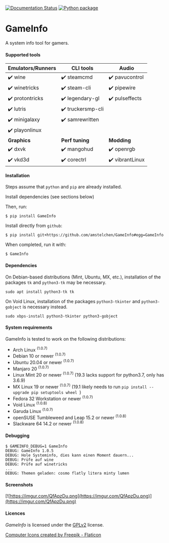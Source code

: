 [![Documentation Status](https://readthedocs.org/projects/gameinfo/badge/?version=latest)](https://gameinfo.readthedocs.io/en/latest/?badge=latest) [![Python package](https://github.com/amstelchen/GameInfo/actions/workflows/python-package-no-pytest.yml/badge.svg)](https://github.com/amstelchen/GameInfo/actions/workflows/python-package-no-pytest.yml)

<h1>GameInfo</h1>

A system info tool for gamers.

#### Supported tools

|__Emulators/Runners__|__CLI tools__|__Audio__|
|-|-|-|
|:heavy_check_mark: wine  |:heavy_check_mark: steamcmd  |:heavy_check_mark: pavucontrol
|:heavy_check_mark: winetricks  |:heavy_check_mark: steam-cli  |:heavy_check_mark: pipewire
|:heavy_check_mark: protontricks  |:heavy_check_mark: legendary-gl |:heavy_check_mark: pulseffects
|:heavy_check_mark: lutris  |:heavy_check_mark: truckersmp-cli  |
|:heavy_check_mark: minigalaxy  |:heavy_check_mark: samrewritten  |
|:heavy_check_mark: playonlinux  ||
|__Graphics__|__Perf tuning__|__Modding__|
|:heavy_check_mark: dxvk  |:heavy_check_mark: mangohud  |:heavy_check_mark: openrgb
|:heavy_check_mark: vkd3d  |:heavy_check_mark: corectrl  |:heavy_check_mark: vibrantLinux 

#### Installation

Steps assume that `python` and `pip` are already installed.

Install dependencies (see sections below)

Then, run:

    $ pip install GameInfo

Install directly from ``github``:


    $ pip install git+https://github.com/amstelchen/GameInfo#egg=GameInfo

When completed, run it with:

    $ GameInfo

#### Dependencies

On Debian-based distributions (Mint, Ubuntu, MX, etc.), installation of the packages `tk` and `python3-tk` may be necessary.

    sudo apt install python3-tk tk

On Void Linux, installation of the packages `python3-tkinter` and `python3-gobject` is necessary instead.

    sudo xbps-install python3-tkinter python3-gobject


#### System requirements

GameInfo is tested to work on the following distributions:

- Arch Linux <sup>(1.0.7)</sup>
- Debian 10 or newer <sup>(1.0.7)</sup>
- Ubuntu 20.04 or newer <sup>(1.0.7)</sup>
- Manjaro 20 <sup>(1.0.7)</sup>
- Linux Mint 20 or newer <sup>(1.0.7)</sup> (19.3 lacks support for python3.7, only has 3.6.9)
- MX Linux 19 or newer <sup>(1.0.7)</sup> (19.1 likely needs to run `pip install --upgrade pip setuptools wheel `)
- Fedora 32 Workstation or newer <sup>(1.0.7)</sup>
- Void Linux <sup>(1.0.8)</sup>
- Garuda Linux <sup>(1.0.7)</sup>
- openSUSE Tumbleweed and Leap 15.2 or newer <sup>(1.0.8)</sup>
- Slackware 64 14.2 or newer <sup>(1.0.8)</sup>

#### Debugging

```
$ GAMEINFO_DEBUG=1 GameInfo
DEBUG: GameInfo 1.0.5
DEBUG: Hole Systeminfo, dies kann einen Moment dauern...
DEBUG: Prüfe auf wine
DEBUG: Prüfe auf winetricks
...
DEBUG: Themen geladen: cosmo flatly litera minty lumen
```
#### Screenshots

[![https://imgur.com/QfApzDu.png](https://imgur.com/QfApzDu.png)](https://imgur.com/QfApzDu.png)

#### Licences

*GameInfo* is licensed under the [GPLv2](LICENSE) license.

<a href="https://www.flaticon.com/de/kostenlose-icons/computer" title="computer Icons">Computer Icons created by Freepik - Flaticon</a>
